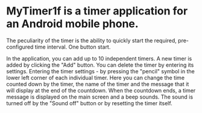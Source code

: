 # MyTimer1f is a timer application for an Android mobile phone.

The peculiarity of the timer is the ability to quickly start the required, pre-configured time interval. One button start.

 In the application, you can add up to 10 independent timers. A new timer is added by clicking the "Add" button. You can delete the timer by entering its settings. Entering the timer settings - by pressing the "pencil" symbol in the lower left corner of each individual timer. Here you can change the time counted down by the timer, the name of the timer and the message that it will display at the end of the countdown. When the countdown ends, a timer message is displayed on the main screen and a beep sounds. The sound is turned off by the "Sound off" button or by resetting the timer itself. 
